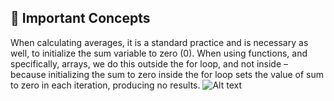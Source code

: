## 📕 Important Concepts
When calculating averages, it is a standard practice and is necessary as well, to initialize the sum variable to zero (0). When using functions, and specifically, arrays, we do this outside the for loop, and not inside – because initializing the sum to zero inside the for loop sets the value of sum to zero in each iteration, producing no results.
![Alt text](Downloads/arrays_image.png)


